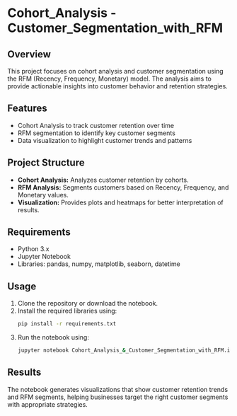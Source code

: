 # Cohort_Analysis - Customer_Segmentation_with_RFM

## Overview
This project focuses on cohort analysis and customer segmentation using the RFM (Recency, Frequency, Monetary) model. The analysis aims to provide actionable insights into customer behavior and retention strategies.

## Features
- Cohort Analysis to track customer retention over time
- RFM segmentation to identify key customer segments
- Data visualization to highlight customer trends and patterns

## Project Structure
- **Cohort Analysis:** Analyzes customer retention by cohorts.
- **RFM Analysis:** Segments customers based on Recency, Frequency, and Monetary values.
- **Visualization:** Provides plots and heatmaps for better interpretation of results.

## Requirements
- Python 3.x  
- Jupyter Notebook  
- Libraries: pandas, numpy, matplotlib, seaborn, datetime

## Usage
1. Clone the repository or download the notebook.  
2. Install the required libraries using:  
   ```bash
   pip install -r requirements.txt
   ```
3. Run the notebook using:  
   ```bash
   jupyter notebook Cohort_Analysis_&_Customer_Segmentation_with_RFM.ipynb
   ```

## Results
The notebook generates visualizations that show customer retention trends and RFM segments, helping businesses target the right customer segments with appropriate strategies.

